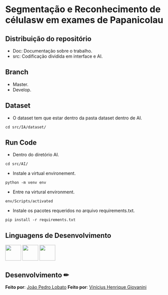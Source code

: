 # Segmentação e Reconhecimento de célulasw em exames de Papanicolau


## Distribuição do repositório

- Doc: Documentação sobre o trabalho.
- src: Codificação dividida em interface e AI.  

## Branch

- Master.  
- Develop.  

## Dataset

- O dataset tem que estar dentro da pasta dataset dentro de AI.  

```cd src/IA/dataset/```

## Run Code

- Dentro do diretório AI.

```cd src/AI/```

- Instale a virtual environement.

```python -m venv env```

- Entre na virtural environment.

```env/Scripts/activated```

- Instale os pacotes requeridos no arquivo requirements.txt.

```pip install -r requirements.txt```

## Linguagens de Desenvolvimento

<img src="https://cdn.jsdelivr.net/gh/devicons/devicon/icons/python/python-original.svg" width="50px"/>
<img src="https://cdn.jsdelivr.net/gh/devicons/devicon/icons/jupyter/jupyter-original-wordmark.svg" width="50px"/>
<img src="https://cdn.jsdelivr.net/gh/devicons/devicon/icons/tensorflow/tensorflow-original.svg" width="50px"/>&nbsp;


## Desenvolvimento ✏

**Feito por**: [João Pedro Lobato](https://github.com/PJBHL)
**Feito por**: [Vinícius Henrique Giovanini](https://github.com/viniciushgiovanini)